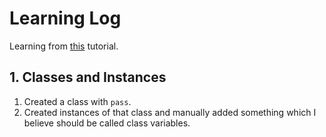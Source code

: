 # Learning Log

Learning from [this](https://www.youtube.com/playlist?list=PL-osiE80TeTsqhIuOqKhwlXsIBIdSeYtc) tutorial.



## 1. Classes and Instances
1. Created a class with `pass`.
1. Created instances of that class and manually added something which I believe should be called class variables.
